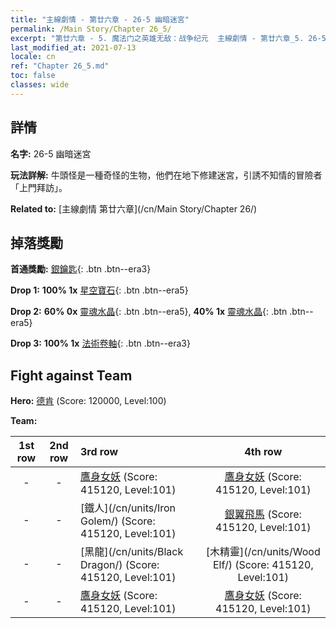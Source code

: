 ```yaml
---
title: "主線劇情 - 第廿六章 - 26-5 幽暗迷宮"
permalink: /Main Story/Chapter 26_5/
excerpt: "第廿六章 - 5. 魔法门之英雄无敌：战争纪元  主線劇情 - 第廿六章_5. 26-5 幽暗迷宮"
last_modified_at: 2021-07-13
locale: cn
ref: "Chapter 26_5.md"
toc: false
classes: wide
---
```


## 詳情

 **名字:** 26-5 幽暗迷宮

 **玩法詳解:** 牛頭怪是一種奇怪的生物，他們在地下修建迷宮，引誘不知情的冒險者「上門拜訪」。

 **Related to:** [主線劇情 第廿六章](/cn/Main Story/Chapter 26/)

## 掉落獎勵

 **首通獎勵:** [銀鑰匙](/cn/Items/con_693/){: .btn .btn--era3}

 **Drop 1:** **100% 1x** [星空寶石](/cn/Items/mat_93/){: .btn .btn--era5}

 **Drop 2:** **60% 0x** [靈魂水晶](/cn/Items/mat_87/){: .btn .btn--era5}, **40% 1x** [靈魂水晶](/cn/Items/mat_87/){: .btn .btn--era5}

 **Drop 3:** **100% 1x** [法術卷軸](/cn/Items/con_694/){: .btn .btn--era3}


## Fight against Team
 **Hero:** [德肯](/cn/heroes/Dracon/) (Score: 120000, Level:100)

 **Team:**


  | 1st row | 2nd row | 3rd row | 4th row |
  |:----:|:----:|:----|:----:|
  | - | - | [鷹身女妖](/cn/units/Harpy/) (Score: 415120, Level:101)  | [鷹身女妖](/cn/units/Harpy/) (Score: 415120, Level:101)  |
  | - | - | [鐵人](/cn/units/Iron Golem/) (Score: 415120, Level:101)  | [銀翼飛馬](/cn/units/Pegasus/) (Score: 415120, Level:101)  |
  | - | - | [黑龍](/cn/units/Black Dragon/) (Score: 415120, Level:101)  | [木精靈](/cn/units/Wood Elf/) (Score: 415120, Level:101)  |
  | - | - | [鷹身女妖](/cn/units/Harpy/) (Score: 415120, Level:101)  | [鷹身女妖](/cn/units/Harpy/) (Score: 415120, Level:101)  |


